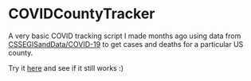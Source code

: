 # COVIDCountyTracker

A very basic COVID tracking script I made months ago using data from [CSSEGISandData/COVID-19](https://github.com/CSSEGISandData/COVID-19/tree/master/csse_covid_19_data/csse_covid_19_daily_reports) to get cases and deaths for a particular US county.

Try it [here](https://marcusoy.github.io/COVIDCountyTracker/index.html) and see if it still works :)
